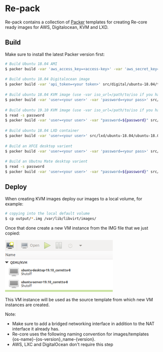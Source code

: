 # Re-pack

Re-pack contains a collection of [Packer](https://packer.io/) templates for creating Re-core ready images for AWS, Digitalocean, KVM and LXD.

## Build

Make sure to install the latest Packer version first:

```bash
# Build Ubuntu 18.04 AMI
$ packer build -var 'aws_access_key=<access-key>' -var 'aws_secret_key=<secret-key>' src/aws/ubuntu-18.04/template.json

# Build ubuntu 18.04 Digitalocean image
$ packer build -var 'api_token=<your token>' src/digital/ubuntu-18.04/template.json

# Build ubuntu 18.04 KVM image (use -var iso_url=/path/to/iso if you have pre-downloaded iso)
$ packer build -var 'user=<your user>' -var 'password=<your pass>' src/kvm/ubuntu-18.04/ubuntu-18.04-server-amd64.json

# Build ubuntu 19.10 KVM image (use -var iso_url=/path/to/iso if you have pre-downloaded iso)
$ read -s password
$ packer build -var 'user=<your user>' -var "password=${password}" src/kvm/ubuntu-18.04/ubuntu-19.10-server-amd64.json

# Build ubuntu 18.04 LXD container
$ packer build -var 'user=<your user>' src/lxd/ubuntu-18.04/ubuntu-18.04-server-amd64.json

# Build an XFCE desktop varient
$ packer build -var 'user=<your user>' -var 'password=<your pass>' src/kvm/ubuntu-18.04/ubuntu-18.04-desktop-amd64.json

# Build an Ubutnu Mate desktop varient
$ read -s password
$ packer build -var 'user=<your user>' -var "password=${password}" src/kvm/ubuntu-19.10/ubuntu-19.10-desktop-amd64.json
```
## Deploy

When creating KVM images deploy our images to a local volume, for example:

```bash
# copying into the local default volume
$ cp output/*.img /var/lib/libvirt/images/
```

Once that done create a new VM instance from the IMG file that we just copied:

 ![kvm-template](../img/template.png)

This VM instance will be used as the source template from which new VM instances are created.

Note:
* Make sure to add a bridged networking interface in addition to the NAT interface it already has.
* Re-core uses the following naming convention for images/templates {os-name}-{os-version}_name-{version}.
* AWS, LXC and DigitalOcean don't require this step
